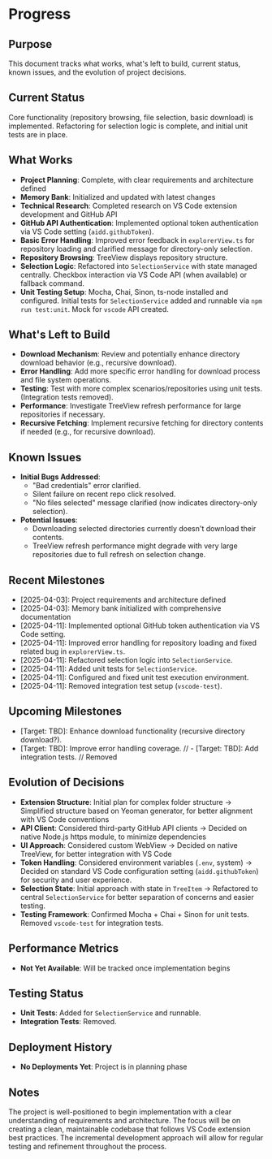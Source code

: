 # Progress

## Purpose

This document tracks what works, what's left to build, current status, known issues, and the evolution of project decisions.

## Current Status

Core functionality (repository browsing, file selection, basic download) is implemented. Refactoring for selection logic is complete, and initial unit tests are in place.

## What Works

- **Project Planning**: Complete, with clear requirements and architecture defined
- **Memory Bank**: Initialized and updated with latest changes
- **Technical Research**: Completed research on VS Code extension development and GitHub API
- **GitHub API Authentication**: Implemented optional token authentication via VS Code setting (`aidd.githubToken`).
- **Basic Error Handling**: Improved error feedback in `explorerView.ts` for repository loading and clarified message for directory-only selection.
- **Repository Browsing**: TreeView displays repository structure.
- **Selection Logic**: Refactored into `SelectionService` with state managed centrally. Checkbox interaction via VS Code API (when available) or fallback command.
- **Unit Testing Setup**: Mocha, Chai, Sinon, ts-node installed and configured. Initial tests for `SelectionService` added and runnable via `npm run test:unit`. Mock for `vscode` API created.

## What's Left to Build

- **Download Mechanism**: Review and potentially enhance directory download behavior (e.g., recursive download).
- **Error Handling**: Add more specific error handling for download process and file system operations.
- **Testing**: Test with more complex scenarios/repositories using unit tests. (Integration tests removed).
- **Performance**: Investigate TreeView refresh performance for large repositories if necessary.
- **Recursive Fetching**: Implement recursive fetching for directory contents if needed (e.g., for recursive download).

## Known Issues

- **Initial Bugs Addressed**:
  - "Bad credentials" error clarified.
  - Silent failure on recent repo click resolved.
  - "No files selected" message clarified (now indicates directory-only selection).
- **Potential Issues**:
  - Downloading selected directories currently doesn't download their contents.
  - TreeView refresh performance might degrade with very large repositories due to full refresh on selection change.

## Recent Milestones

- [2025-04-03]: Project requirements and architecture defined
- [2025-04-03]: Memory bank initialized with comprehensive documentation
- [2025-04-11]: Implemented optional GitHub token authentication via VS Code setting.
- [2025-04-11]: Improved error handling for repository loading and fixed related bug in `explorerView.ts`.
- [2025-04-11]: Refactored selection logic into `SelectionService`.
- [2025-04-11]: Added unit tests for `SelectionService`.
- [2025-04-11]: Configured and fixed unit test execution environment.
- [2025-04-11]: Removed integration test setup (`vscode-test`).

## Upcoming Milestones

- [Target: TBD]: Enhance download functionality (recursive directory download?).
- [Target: TBD]: Improve error handling coverage.
// - [Target: TBD]: Add integration tests. // Removed

## Evolution of Decisions

- **Extension Structure**: Initial plan for complex folder structure → Simplified structure based on Yeoman generator, for better alignment with VS Code conventions
- **API Client**: Considered third-party GitHub API clients → Decided on native Node.js https module, to minimize dependencies
- **UI Approach**: Considered custom WebView → Decided on native TreeView, for better integration with VS Code
- **Token Handling**: Considered environment variables (`.env`, system) → Decided on standard VS Code configuration setting (`aidd.githubToken`) for security and user experience.
- **Selection State**: Initial approach with state in `TreeItem` → Refactored to central `SelectionService` for better separation of concerns and easier testing.
- **Testing Framework**: Confirmed Mocha + Chai + Sinon for unit tests. Removed `vscode-test` for integration tests.

## Performance Metrics

- **Not Yet Available**: Will be tracked once implementation begins

## Testing Status

- **Unit Tests**: Added for `SelectionService` and runnable.
- **Integration Tests**: Removed.

## Deployment History

- **No Deployments Yet**: Project is in planning phase

## Notes

The project is well-positioned to begin implementation with a clear understanding of requirements and architecture. The focus will be on creating a clean, maintainable codebase that follows VS Code extension best practices. The incremental development approach will allow for regular testing and refinement throughout the process.
